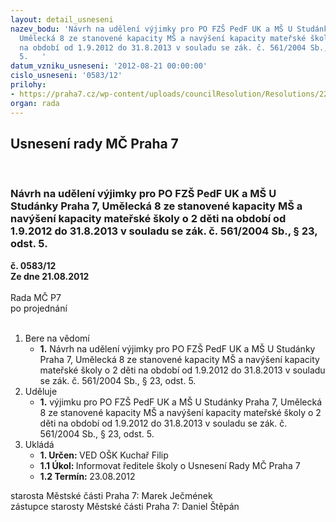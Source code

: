 ```yaml
---
layout: detail_usneseni
nazev_bodu: 'Návrh na udělení výjimky pro PO FZŠ PedF UK a MŠ U Studánky Praha 7,
  Umělecká 8 ze stanovené kapacity MŠ a navýšení kapacity mateřské školy o 2 děti
  na období od 1.9.2012 do 31.8.2013 v souladu se zák. č. 561/2004 Sb., § 23, odst.
  5.   '
datum_vzniku_usneseni: '2012-08-21 00:00:00'
cislo_usneseni: '0583/12'
prilohy:
- https://praha7.cz/wp-content/uploads/councilResolution/Resolutions/22607/44-12-%c5%be%c3%a1dost_%c5%99editele.docx
organ: rada
---
```

<div id="ucUsn_pList" class="usn">
	<span><h2>Usnesení rady MČ Praha 7 </h2>
<br></span><div class="standBody">
<span><h3>Návrh na udělení výjimky pro PO FZŠ PedF UK a MŠ U Studánky Praha 7, Umělecká 8 ze stanovené kapacity MŠ a navýšení kapacity mateřské školy o 2 děti na období od 1.9.2012 do 31.8.2013 v souladu se zák. č. 561/2004 Sb., § 23, odst. 5.   </h3></span><div class="center">
		<strong>č. 0583/12</strong><br>
	</div>
<div class="center">
		<strong>Ze dne 21.08.2012</strong><br><br>
	</div>Rada MČ P7<br> po projednání<br><br><ol>
<li>Bere na vědomí<ul><li>
<strong>1.</strong> Návrh na udělení výjimky pro PO FZŠ PedF UK a MŠ U Studánky Praha 7, Umělecká 8 ze stanovené kapacity MŠ a navýšení kapacity mateřské školy o 2 děti na období od 1.9.2012 do 31.8.2013 v souladu se zák. č. 561/2004 Sb., § 23, odst. 5.   </li></ul>
</li>
<li>Uděluje<ul><li>
<strong>1.</strong> výjimku  pro PO FZŠ PedF UK a MŠ U Studánky Praha 7, Umělecká 8 ze stanovené kapacity MŠ a navýšení kapacity  mateřské školy o 2 děti na období od 1.9.2012 do 31.8.2013 v souladu se zák. č. 561/2004 Sb., § 23, odst. 5.   </li></ul>
</li>
<li>Ukládá<ul>
<li>
<strong>1. Určen: </strong>VED OŠK Kuchař Filip</li>
<li>
<strong>1.1 Úkol: </strong>Informovat ředitele školy o Usnesení Rady MČ Praha 7</li>
<li>
<strong>1.2 Termín: </strong>23.08.2012</li>
</ul>
</li>
</ol>starosta Městské části Praha 7: Marek Ječmének<br>zástupce starosty Městské části Praha 7: Daniel Štěpán 
</div>
</div>